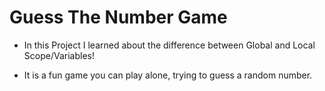 # Guess The Number Game

- In this Project I learned about the difference between Global and Local Scope/Variables!

- It is a fun game you can play alone, trying to guess a random number.
